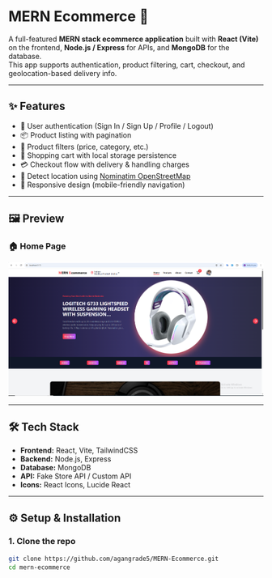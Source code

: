 # MERN Ecommerce 🛒

A full-featured **MERN stack ecommerce application** built with **React (Vite)** on the frontend, **Node.js / Express** for APIs, and **MongoDB** for the database.  
This app supports authentication, product filtering, cart, checkout, and geolocation-based delivery info.

---

## ✨ Features

- 🔐 User authentication (Sign In / Sign Up / Profile / Logout)  
- 📦 Product listing with pagination  
- 🔎 Product filters (price, category, etc.)  
- 🛒 Shopping cart with local storage persistence  
- 💳 Checkout flow with delivery & handling charges  
- 📍 Detect location using [Nominatim OpenStreetMap](https://nominatim.openstreetmap.org/)  
- 📱 Responsive design (mobile-friendly navigation)  

---

## 🖼️ Preview

### 🏠 Home Page
![Home Page](../client/src/assets/home-page.png )

---

## 🛠️ Tech Stack

- **Frontend:** React, Vite, TailwindCSS  
- **Backend:** Node.js, Express  
- **Database:** MongoDB  
- **API:** Fake Store API / Custom API  
- **Icons:** React Icons, Lucide React  

---

## ⚙️ Setup & Installation

### 1. Clone the repo
```bash
git clone https://github.com/agangrade5/MERN-Ecommerce.git
cd mern-ecommerce
